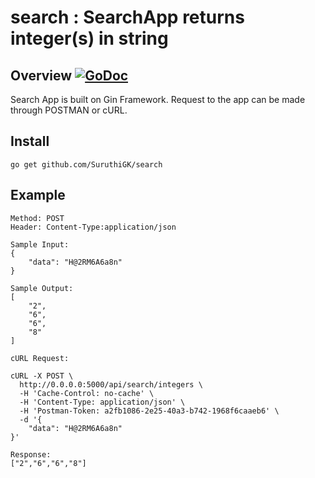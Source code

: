 # search : SearchApp returns integer(s) in string

## Overview [![GoDoc](https://godoc.org/github.com/SuruthiGK/search?status.svg)](https://godoc.org/github.com/SuruthiGK/search)

Search App is built on Gin Framework.
Request to the app can be made through POSTMAN or cURL.

## Install

```
go get github.com/SuruthiGK/search
```

## Example

```
Method: POST
Header: Content-Type:application/json

Sample Input:
{
    "data": "H@2RM6A6a8n"
}

Sample Output:
[
    "2",
    "6",
    "6",
    "8"
]

cURL Request:

cURL -X POST \
  http://0.0.0.0:5000/api/search/integers \
  -H 'Cache-Control: no-cache' \
  -H 'Content-Type: application/json' \
  -H 'Postman-Token: a2fb1086-2e25-40a3-b742-1968f6caaeb6' \
  -d '{
	"data": "H@2RM6A6a8n"
}'

Response:
["2","6","6","8"]
```

